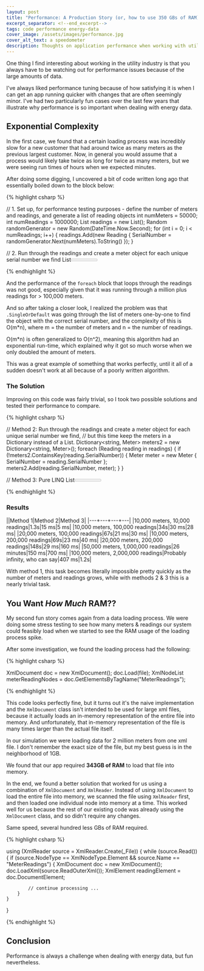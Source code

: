 ```yaml
---
layout: post
title: "Performance: A Production Story (or, how to use 350 GBs of RAM)"
excerpt_separator: <!--end_excerpt-->
tags: code performance energy-data
cover_image: /assets/images/performance.jpg
cover_alt_text: a speedometer
description: Thoughts on application performance when working with utility energy data
---
```

One thing I find interesting about working in the utility industry is that you always have to be watching out for performance issues because of the large amounts of data.

<!--end_excerpt-->

I've always liked performance tuning because of how satisfying it is when I can get an app running quicker with changes that are often seemingly minor. I've had two particularly fun cases over the last few years that illustrate why performance is so important when dealing with energy data.

## Exponential Complexity
In the first case, we found that a certain loading process was incredibly slow for a new customer that had around twice as many meters as the previous largest customer. Now, in general you would assume that a process would likely take twice as long for twice as many meters, but we were seeing run times of hours when we expected minutes.

After doing some digging, I uncovered a bit of code written long ago that essentially boiled down to the block below:

{% highlight csharp %}

// 1. Set up, for performance testing purposes - define the number of meters and readings, and generate a list of reading objects
int numMeters = 50000;
int numReadings = 1000000;
List<Reading> readings = new List<Reading>();
Random randomGenerator = new Random(DateTime.Now.Second);
for (int i = 0; i < numReadings; i++)
{
    readings.Add(new Reading { SerialNumber = randomGenerator.Next(numMeters).ToString() });
}

// 2. Run through the readings and create a meter object for each unique serial number we find
List<Meter> meters = new List<Meter>();
foreach (Reading reading in readings)
{
    Meter meter = meters.SingleOrDefault(x => x.SerialNumber == reading.SerialNumber);
    if (meter == null)
    {
        meter = new Meter { SerialNumber = reading.SerialNumber };
        meters.Add(meter);
    }
}

{% endhighlight %}

And the performance of the `foreach` block that loops through the readings was not good, especially given that it was running through a million plus readings for > 100,000 meters.

And so after taking a closer look, I realized the problem was that `.SingleOrDefault` was going through the list of meters one-by-one to find the object with the correct serial number, and the complexity of this is O(m*n), where m = the number of meters and n = the number of readings.

O(m*n) is often generalized to O(n^2), meaning this algorithm had an exponential run-time, which explained why it got so much worse when we only doubled the amount of meters.

This was a great example of something that works perfectly, until it all of a sudden doesn't work at all because of a poorly written algorithm.

### The Solution
Improving on this code was fairly trivial, so I took two possible solutions and tested their performance to compare.

{% highlight csharp %}

// Method 2: Run through the readings and create a meter object for each unique serial number we find,
// but this time keep the meters in a Dictionary instead of a List.
Dictionary<string, Meter> meters2 = new Dictionary<string, Meter>();
foreach (Reading reading in readings)
{
    if (!meters2.ContainsKey(reading.SerialNumber))
    {
        Meter meter = new Meter { SerialNumber = reading.SerialNumber };
        meters2.Add(reading.SerialNumber, meter);
    }
}

// Method 3: Pure LINQ
List<Meter> meters3 = 
    readings
    .GroupBy(x => x.SerialNumber)
    .Select(x => new Meter { SerialNumber = x.Key })
    .ToList();

{% endhighlight %}

### Results

||Method 1|Method 2|Method 3|
|---+---+---+---|
|10,000 meters, 10,000 readings|1.3s|15 ms|5 ms|
|10,000 meters, 100,000 readings|34s|30 ms|28 ms|
|20,000 meters, 100,000 readings|67s|21 ms|30 ms|
|10,000 meters, 200,000 readings|69s|23 ms|40 ms|
|20,000 meters, 200,000 readings|148s|29 ms|160 ms|
|50,000 meters, 1,000,000 readings|26 minutes|150 ms|700 ms|
|100,000 meters, 2,000,000 readings|Probably infinity, who can say|407 ms|1.2s|

With method 1, this task becomes literally impossible pretty quickly as the number of meters and readings grows, while with methods 2 & 3 this is a nearly trivial task.

## You Want *How Much* RAM??
My second fun story comes again from a data loading process. We were doing some stress testing to see how many meters & readings our system could feasibly load when we started to see the RAM usage of the loading process spike.

After some investigation, we found the loading process had the following:

{% highlight csharp %}

XmlDocument doc = new XmlDocument();
doc.Load(file);
XmlNodeList meterReadingNodes = doc.GetElementsByTagName("MeterReadings");

{% endhighlight %}

This code looks perfectly fine, but it turns out it's the naive implementation and the `XmlDocument` class isn't intended to be used for large xml files, because it actually loads an in-memory representation of the entire file into memory. And unfortunately, that in-memory representation of the file is many times larger than the actual file itself.

In our simulation we were loading data for 2 million meters from one xml file. I don't remember the exact size of the file, but my best guess is in the neighborhood of 1GB.

We found that our app required **343GB of RAM** to load that file into memory. 

In the end, we found a better solution that worked for us using a combination of `XmlDocument` and `XmlReader`. Instead of using `XmlDocument` to load the entire file into memory, we scanned the file using `XmlReader` first, and then loaded one individual node into memory at a time. This worked well for us because the rest of our existing code was already using the `XmlDocument` class, and so didn't require any changes.

Same speed, several hundred less GBs of RAM required.

{% highlight csharp %}

using (XmlReader source = XmlReader.Create(_File))
{
    while (source.Read())
    {
        if (source.NodeType == XmlNodeType.Element && source.Name == "MeterReadings")
        {
            XmlDocument doc = new XmlDocument();
            doc.LoadXml(source.ReadOuterXml());
            XmlElement readingElement = doc.DocumentElement;
            
            // continue processing ...
        }
    }
}

{% endhighlight %}

## Conclusion
Performance is always a challenge when dealing with energy data, but fun nevertheless.


